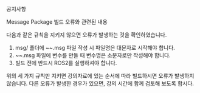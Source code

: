 공지사항

Message Package 빌드 오류와 관련된 내용

다음과 같은 규칙을 지키지 않으면 오류가 발생하는 것을 확인하였습니다.
  1. msg/ 폴더에 ~~.msg 파일 작성 시 파일명은 대문자로 시작해야 합니다.
  2. ~~.msg 파일에 변수를 만들 때 변수명은 소문자로만 작성해야 합니다.
  3. 빌드 전에 반드시 ROS2를 실행하셔야 합니다.

위의 세 가지 규칙만 지키면 강의자료에 있는 순서에 따라 빌드하시면 오류가 발생하지 않습니다.
다른 오류가 발생한 경우가 있으면, 강의 시간에 함께 검토해 보도록 합시다.
